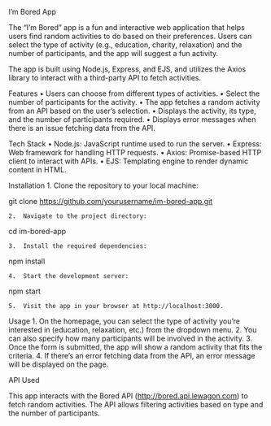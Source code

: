 I’m Bored App

The “I’m Bored” app is a fun and interactive web application that helps users find random activities to do based on their preferences. Users can select the type of activity (e.g., education, charity, relaxation) and the number of participants, and the app will suggest a fun activity.

The app is built using Node.js, Express, and EJS, and utilizes the Axios library to interact with a third-party API to fetch activities.

Features
	•	Users can choose from different types of activities.
	•	Select the number of participants for the activity.
	•	The app fetches a random activity from an API based on the user’s selection.
	•	Displays the activity, its type, and the number of participants required.
	•	Displays error messages when there is an issue fetching data from the API.

Tech Stack
	•	Node.js: JavaScript runtime used to run the server.
	•	Express: Web framework for handling HTTP requests.
	•	Axios: Promise-based HTTP client to interact with APIs.
	•	EJS: Templating engine to render dynamic content in HTML.

Installation
	1.	Clone the repository to your local machine:

git clone https://github.com/yourusername/im-bored-app.git


	2.	Navigate to the project directory:

cd im-bored-app


	3.	Install the required dependencies:

npm install


	4.	Start the development server:

npm start


	5.	Visit the app in your browser at http://localhost:3000.

Usage
	1.	On the homepage, you can select the type of activity you’re interested in (education, relaxation, etc.) from the dropdown menu.
	2.	You can also specify how many participants will be involved in the activity.
	3.	Once the form is submitted, the app will show a random activity that fits the criteria.
	4.	If there’s an error fetching data from the API, an error message will be displayed on the page.

API Used

This app interacts with the Bored API (http://bored.api.lewagon.com) to fetch random activities. The API allows filtering activities based on type and the number of participants.
